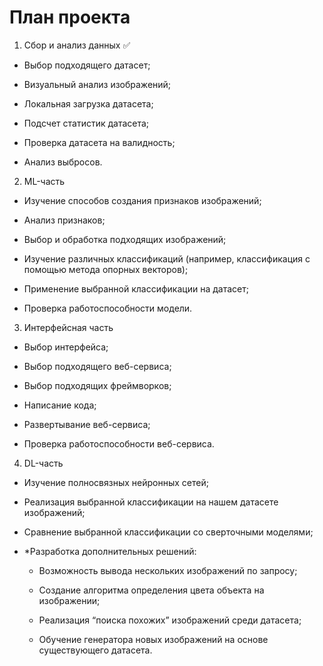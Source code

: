 # План проекта

1. Сбор и анализ данных ✅
    
- Выбор подходящего датасет; 
    
- Визуальный анализ изображений;
    
- Локальная загрузка датасета; 
    
- Подсчет статистик датасета; 
    
- Проверка датасета на валидность; 
    
- Анализ выбросов. 
    

2. ML-часть

- Изучение способов создания признаков изображений; 
    
- Анализ признаков; 
    
- Выбор и обработка подходящих изображений; 
    
- Изучение различных классификаций (например, классификация с помощью метода опорных векторов);
    
- Применение выбранной классификации на датасет; 
    
- Проверка работоспособности модели.
    

3. Интерфейсная часть

- Выбор интерфейса;
    
- Выбор подходящего веб-сервиса;
    
- Выбор подходящих фреймворков;
    
- Написание кода; 
    
- Развертывание веб-сервиса; 
    
- Проверка работоспособности веб-сервиса.
    

4. DL-часть

- Изучение полносвязных нейронных сетей; 
    
- Реализация выбранной классификации на нашем датасете изображений; 
    
- Сравнение выбранной классификации со сверточными моделями;
    
- *Разработка дополнительных решений:
    
	- Возможность вывода нескольких изображений по запросу; 

	- Создание алгоритма определения цвета объекта на изображении;

	- Реализация “поиска похожих” изображений среди датасета; 

	- Обучение генератора новых изображений на основе существующего датасета.
